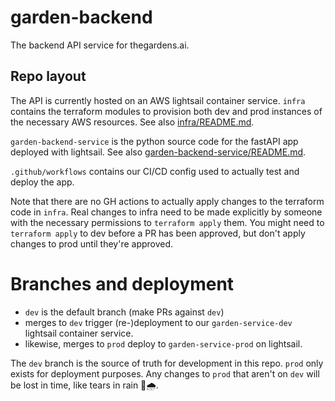 # garden-backend

The backend API service for thegardens.ai.

## Repo layout
The API is currently hosted on an AWS lightsail container service.
`infra` contains the terraform modules to provision both dev and prod instances of the necessary AWS resources. See also [infra/README.md](/infra/README.md).

`garden-backend-service` is the python source code for the fastAPI app deployed with lightsail. See also [garden-backend-service/README.md](/garden-backend-service/README.md).

`.github/workflows` contains our CI/CD config used to actually test and deploy the app. 

Note that there are no GH actions to actually apply changes to the terraform code in `infra`. Real changes to infra need to be made explicitly by someone with the necessary permissions to `terraform apply` them. You might need to `terraform apply` to dev before a PR has been approved, but don't apply changes to prod until they're approved. 

# Branches and deployment
- `dev` is the default branch (make PRs against `dev`)
- merges to `dev` trigger (re-)deployment to our `garden-service-dev` lightsail container service.
- likewise, merges to `prod` deploy to `garden-service-prod` on lightsail.
 
The `dev` branch is the source of truth for development in this repo. `prod` only exists for deployment purposes. Any changes to `prod` that aren't on `dev` will be lost in time, like tears in rain 🤖🌧️. 
